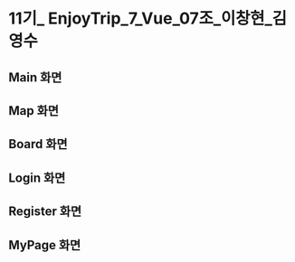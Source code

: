 # 11기_ EnjoyTrip_7_Vue_07조_이창현_김영수



## Main 화면


## Map 화면


## Board 화면

## Login 화면

## Register 화면


## MyPage 화면

